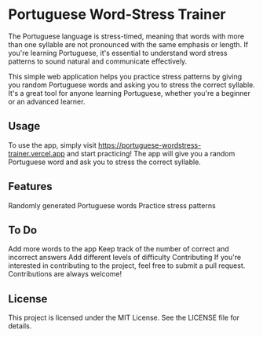 # Portuguese Word-Stress Trainer
The Portuguese language is stress-timed, meaning that words with more than one syllable are not pronounced with the same emphasis or length. If you're learning Portuguese, it's essential to understand word stress patterns to sound natural and communicate effectively.

This simple web application helps you practice stress patterns by giving you random Portuguese words and asking you to stress the correct syllable. It's a great tool for anyone learning Portuguese, whether you're a beginner or an advanced learner.

## Usage
To use the app, simply visit https://portuguese-wordstress-trainer.vercel.app and start practicing! The app will give you a random Portuguese word and ask you to stress the correct syllable.

## Features
Randomly generated Portuguese words
Practice stress patterns
## To Do
Add more words to the app
Keep track of the number of correct and incorrect answers
Add different levels of difficulty
Contributing
If you're interested in contributing to the project, feel free to submit a pull request. Contributions are always welcome!

## License
This project is licensed under the MIT License. See the LICENSE file for details.
